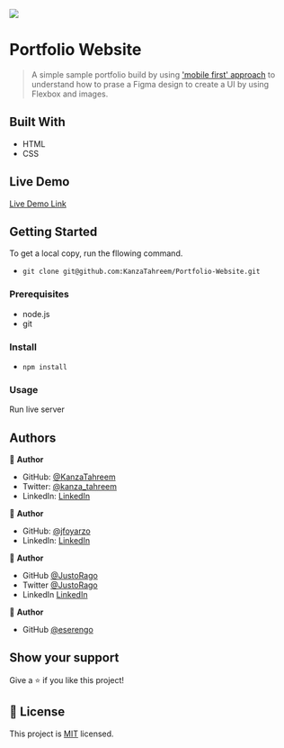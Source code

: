 ![](https://img.shields.io/badge/Microverse-blueviolet)

# Portfolio Website

> A simple sample portfolio build by using ['mobile first' approach](https://www.mightyminnow.com/2013/11/what-is-mobile-first-css-and-why-does-it-rock/) to understand how to prase a Figma design to create a UI by using Flexbox and images.

## Built With

- HTML
- CSS

## Live Demo

[Live Demo Link](https://kanzatahreem.github.io/Portfolio-Website/)

## Getting Started

To get a local copy, run the fllowing command.

- `git clone git@github.com:KanzaTahreem/Portfolio-Website.git`

### Prerequisites

- node.js
- git

### Install

- `npm install `

### Usage

Run live server

## Authors

👤 **Author**

- GitHub: [@KanzaTahreem](https://github.com/KanzaTahreem)
- Twitter: [@kanza_tahreem](https://twitter.com/kanza_tahreem)
- LinkedIn: [LinkedIn](https://www.linkedin.com/in/kanza-tahreem/)

👤 **Author**

- GitHub: [@jfoyarzo](https://github.com/jfoyarzo)
- LinkedIn: [LinkedIn](https://www.linkedin.com/in/jorge-felipe-oyarzo-contreras-647118247/)

👤 **Author**

- GitHub [@JustoRago](https://github.com/asdt560)
- Twitter [@JustoRago](https://twitter.com/JustoRago)
- LinkedIn [LinkedIn](https://www.linkedin.com/in/justo-rago-0714b5208/)

👤 **Author**

- GitHub [@eserengo](https://github.com/eserengo)

## Show your support

Give a ⭐️ if you like this project!

## 📝 License

This project is [MIT](./LICENSE) licensed.
